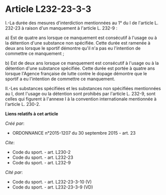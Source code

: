 # Article L232-23-3-3

I.-La durée des mesures d'interdiction mentionnées au 1° du I de l'article L. 232-23 à raison d'un manquement à l'article L.
232-9 : 

a) Est de quatre ans lorsque ce manquement est consécutif à l'usage ou à la détention d'une substance non spécifiée. Cette
durée est ramenée à deux ans lorsque le sportif démontre qu'il n'a pas eu l'intention de commettre ce manquement ; 

b) Est de deux ans lorsque ce manquement est consécutif à l'usage ou à la détention d'une substance spécifiée. Cette durée
est portée à quatre ans lorsque l'Agence française de lutte contre le dopage démontre que le sportif a eu l'intention de
commettre ce manquement. 

II.-Les substances spécifiées et les substances non spécifiées mentionnées au I, dont l'usage ou la détention sont prohibés
par l'article L. 232-9, sont celles qui figurent à l'annexe I à la convention internationale mentionnée à l'article L. 230-2.

**Liens relatifs à cet article**

_Créé par_:

  - ORDONNANCE n°2015-1207 du 30 septembre 2015 - art. 23

_Cite_:

  - Code du sport. - art. L230-2
  - Code du sport. - art. L232-23
  - Code du sport. - art. L232-9

_Cité par_:

  - Code du sport. - art. L232-23-3-10 (V)
  - Code du sport. - art. L232-23-3-9 (VD)
